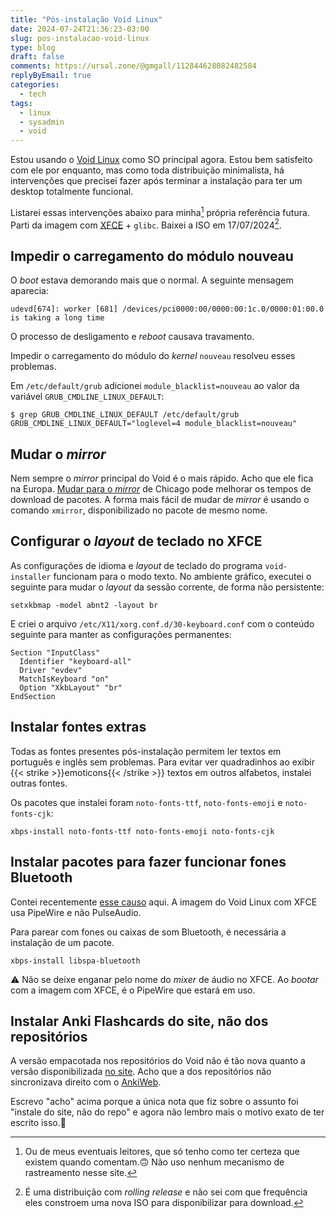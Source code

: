 ```yaml
---
title: "Pós-instalação Void Linux"
date: 2024-07-24T21:36:23-03:00
slug: pos-instalacao-void-linux
type: blog
draft: false
comments: https://ursal.zone/@gmgall/112844628082482584
replyByEmail: true
categories:
  - tech
tags:
  - linux
  - sysadmin
  - void
---
```

Estou usando o [Void Linux](https://voidlinux.org/) como SO principal agora. Estou bem satisfeito com ele por enquanto, mas como toda distribuição minimalista, há intervenções que precisei fazer após terminar a instalação para ter um desktop totalmente funcional.

Listarei essas intervenções abaixo para minha[^1] própria referência futura. Parti da imagem com [XFCE](https://xfce.org/) + `glibc`. Baixei a ISO em 17/07/2024[^2].

## Impedir o carregamento do módulo nouveau

O *boot* estava demorando mais que o normal. A seguinte mensagem aparecia:

```
udevd[674]: worker [681] /devices/pci0000:00/0000:00:1c.0/0000:01:00.0 is taking a long time
```

O processo de desligamento e *reboot* causava travamento.

Impedir o carregamento do módulo do *kernel* `nouveau` resolveu esses problemas.

Em `/etc/default/grub` adicionei `module_blacklist=nouveau` ao valor da variável `GRUB_CMDLINE_LINUX_DEFAULT`:

```shell
$ grep GRUB_CMDLINE_LINUX_DEFAULT /etc/default/grub 
GRUB_CMDLINE_LINUX_DEFAULT="loglevel=4 module_blacklist=nouveau"
```

## Mudar o *mirror*

Nem sempre o *mirror* principal do Void é o mais rápido. Acho que ele fica na Europa. [Mudar para o *mirror*](https://docs.voidlinux.org/xbps/repositories/mirrors/changing.html) de Chicago pode melhorar os tempos de download de pacotes. A forma mais fácil de mudar de *mirror* é usando o comando `xmirror`, disponibilizado no pacote de mesmo nome.

## Configurar o *layout* de teclado no XFCE

As configurações de idioma e *layout* de teclado do programa `void-installer` funcionam para o modo texto. No ambiente gráfico, executei o seguinte para mudar o *layout* da sessão corrente, de forma não persistente:

```shell
setxkbmap -model abnt2 -layout br
```

E criei o arquivo `/etc/X11/xorg.conf.d/30-keyboard.conf` com o conteúdo seguinte para manter as configurações permanentes:

```
Section "InputClass"
  Identifier "keyboard-all"
  Driver "evdev"
  MatchIsKeyboard "on"
  Option "XkbLayout" "br"
EndSection
```

## Instalar fontes extras

Todas as fontes presentes pós-instalação permitem ler textos em português e inglês sem problemas. Para evitar ver quadradinhos ao exibir {{< strike >}}emoticons{{< /strike >}} textos em outros alfabetos, instalei outras fontes.

Os pacotes que instalei foram `noto-fonts-ttf`, `noto-fonts-emoji` e `noto-fonts-cjk`:

```shell
xbps-install noto-fonts-ttf noto-fonts-emoji noto-fonts-cjk
```

## Instalar pacotes para fazer funcionar fones Bluetooth

Contei recentemente [esse causo](/blog/premissas-erradas-pipewire-e-bluetooth/) aqui. A imagem do Void Linux com XFCE usa PipeWire e não PulseAudio.

Para parear com fones ou caixas de som Bluetooth, é necessária a instalação de um pacote.

```shell
xbps-install libspa-bluetooth
```

⚠️  Não se deixe enganar pelo nome do *mixer* de áudio no XFCE. Ao *bootar* com a imagem com XFCE, é o PipeWire que estará em uso.

## Instalar Anki Flashcards do site, não dos repositórios

A versão empacotada nos repositórios do Void não é tão nova quanto a versão disponibilizada [no site](https://apps.ankiweb.net/). Acho que a dos repositórios não sincronizava direito com o [AnkiWeb](https://ankiweb.net/).

Escrevo "acho" acima porque a única nota que fiz sobre o assunto foi "instale do site, não do repo" e agora não lembro mais o motivo exato de ter escrito isso.🫏

[^1]: Ou de meus eventuais leitores, que só tenho como ter certeza que existem quando comentam.🙃 Não uso nenhum mecanismo de rastreamento nesse site.
[^2]: É uma distribuição com *rolling release* e não sei com que frequência eles constroem uma nova ISO para disponibilizar para download.
